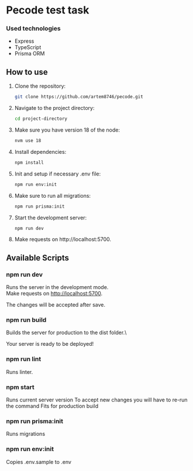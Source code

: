 # Pecode test task

### Used technologies

-   Express
-   TypeScript
-   Prisma ORM

## How to use

1. Clone the repository:

    ```bash
    git clone https://github.com/artem8746/pecode.git
    ```

2. Navigate to the project directory:

    ```bash
    cd project-directory
    ```

3. Make sure you have version 18 of the node:

    ```bash
    nvm use 18
    ```

4. Install dependencies:

    ```bash
    npm install
    ```

5. Init and setup if necessary .env file:

    ```bash
    npm run env:init
    ```

6. Make sure to run all migrations:

    ```bash
    npm run prisma:init
    ```

7. Start the development server:

    ```bash
    npm run dev
    ```

8. Make requests on http://localhost:5700.

## Available Scripts

### npm run dev

Runs the server in the development mode.\
Make requests on [http://localhost:5700](http://localhost:5700/).

The changes will be accepted after save.

### npm run build

Builds the server for production to the dist folder.\

Your server is ready to be deployed!

### npm run lint

Runs linter.

### npm start

Runs current server version
To accept new changes you will have to re-run the command
Fits for production build

### npm run prisma:init

Runs migrations

### npm run env:init

Copies .env.sample to .env

